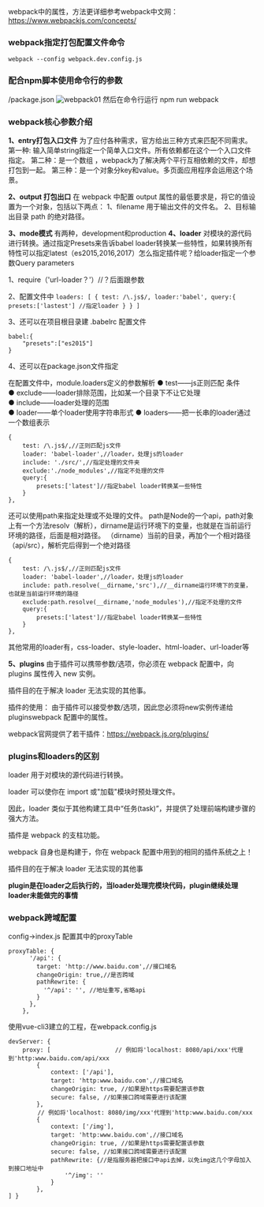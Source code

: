 webpack中的属性，方法更详细参考webpack中文网：https://www.webpackjs.com/concepts/

### webpack指定打包配置文件命令
```
webpack --config webpack.dev.config.js
```
### 配合npm脚本使用命令行的参数
/package.json
![webpack01](../../_media/webpack01.png)
然后在命令行运行 npm run webpack

### webpack核心参数介绍

**1、entry打包入口文件**
为了应付各种需求，官方给出三种方式来匹配不同需求。
第一种: 输入简单string指定一个简单入口文件。所有依赖都在这个一个入口文件指定。
第二种：是一个数组 ，webpack为了解决两个平行互相依赖的文件，却想打包到一起。
第三种：是一个对象分key和value。多页面应用程序会运用这个场景。

**2、output 打包出口**
在 webpack 中配置 output 属性的最低要求是，将它的值设置为一个对象，包括以下两点：
1、filename 用于输出文件的文件名。
2、目标输出目录 path 的绝对路径。

**3、mode模式**
有两种，development和production
**4、loader**
对模块的源代码进行转换。通过指定Presets来告诉babel loader转换某一些特性，如果转换所有特性可以指定latest（es2015,2016,2017）怎么指定插件呢？给loader指定一个参数Query parameters

1、require（'url-loader？'）//？后面跟参数

2、配置文件中
`loaders: [ { test: /\.js$/, loader:'babel', query:{ presets:['lastest'] //指定loader } } ]`

3、还可以在项目根目录建 .babelrc 配置文件
```
babel:{
    "presets":["es2015"]
}
```
4、还可以在package.json文件指定

在配置文件中，module.loaders定义的参数解析
● test——js正则匹配 条件  
● exclude——loader排除范围，比如某一个目录下不让它处理  
● include——loader处理的范围  
● loader——单个loader使用字符串形式
● loaders——把一长串的loader通过一个数组表示

```
{
    test: /\.js$/,//正则匹配js文件
    loader: 'babel-loader',//loader，处理js的loader
    include: './src/',//指定处理的文件夹
    exclude:'./node_modules',//指定不处理的文件
    query:{
        presets:['latest']//指定babel loader转换某一些特性
    }
},
```
还可以使用path来指定处理或不处理的文件。
path是Node的一个api，path对象上有一个方法resolv（解析），dirname是运行环境下的变量，也就是在当前运行环境的路径，后面是相对路径。
（dirname）当前的目录，再加个一个相对路径（api/src），解析完后得到一个绝对路径

```
{
    test: /\.js$/,//正则匹配js文件
    loader: 'babel-loader',//loader，处理js的loader
    include: path.resolve(__dirname,'src'),//__dirname运行环境下的变量，也就是当前运行环境的路径
    exclude:path.resolve(__dirname,'node_modules'),//指定不处理的文件
    query:{
        presets:['latest']//指定babel loader转换某一些特性
    }
},
```
其他常用的loader有，css-loader、style-loader、html-loader、url-loader等

**5、plugins**
由于插件可以携带参数/选项，你必须在 webpack 配置中，向 plugins 属性传入 new 实例。

插件目的在于解决 loader 无法实现的其他事。

插件的使用：
由于插件可以接受参数/选项，因此您必须将new实例传递给pluginswebpack 配置中的属性。

webpack官网提供了若干插件：https://webpack.js.org/plugins/


### plugins和loaders的区别

loader 用于对模块的源代码进行转换。

loader 可以使你在 import 或"加载"模块时预处理文件。

因此，loader 类似于其他构建工具中“任务(task)”，并提供了处理前端构建步骤的强大方法。

插件是 webpack 的支柱功能。

webpack 自身也是构建于，你在 webpack 配置中用到的相同的插件系统之上！

插件目的在于解决 loader 无法实现的其他事

**plugin是在loader之后执行的，当loader处理完模块代码，plugin继续处理loader未能做完的事情**

### webpack跨域配置
config->index.js 配置其中的proxyTable
```
proxyTable: {
      '/api': {
        target: 'http://www.baidu.com',//接口域名
        changeOrigin: true,//是否跨域
        pathRewrite: {
          '^/api': '', //地址重写,省略api 
        }
      },
    },
```

使用vue-cli3建立的工程，在webpack.config.js
```
devServer: {
    proxy: [　　　　　　　　　　　// 例如将'localhost: 8080/api/xxx'代理到'http:www.baidu.com/api/xxx
        {
            context: ['/api'],
            target: 'http:www.baidu.com',//接口域名
            changeOrigin: true, //如果是https需要配置该参数
            secure: false, //如果接口跨域需要进行该配置
        },
　　　　　// 例如将'localhost: 8080/img/xxx'代理到'http:www.baidu.com/xxx
        {
            context: ['/img'],
            target: 'http:www.baidu.com',//接口域名
            changeOrigin: true, //如果是https需要配置该参数
            secure: false, //如果接口跨域需要进行该配置
            pathRewrite: {//是指服务器把接口中api去掉，以免img这几个字母加入到接口地址中
                '^/img': ''
            }
        },
] }
```



